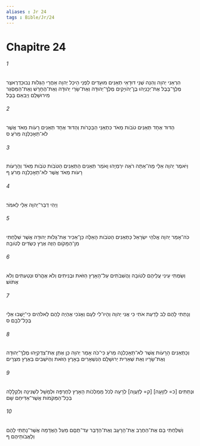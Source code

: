 ```yaml
---
aliases : Jr 24
tags : Bible/Jr/24
---
```


# Chapitre 24

###### 1
הִרְאַנִי יְהוָה וְהִנֵּה שְׁנֵי דּוּדָאֵי תְאֵנִים מוּעָדִים לִפְנֵי הֵיכַל יְהוָה אַחֲרֵי הַגְלֹות נְבוּכַדְרֶאצַּר מֶלֶךְ־בָּבֶל אֶת־יְכָנְיָהוּ בֶן־יְהֹויָקִים מֶלֶךְ־יְהוּדָה וְאֶת־שָׂרֵי יְהוּדָה וְאֶת־הֶחָרָשׁ וְאֶת־הַמַּסְגֵּר מִירוּשָׁלִַם וַיְבִאֵם בָּבֶל׃
###### 2
הַדּוּד אֶחָד תְּאֵנִים טֹבֹות מְאֹד כִּתְאֵנֵי הַבַּכֻּרֹות וְהַדּוּד אֶחָד תְּאֵנִים רָעֹות מְאֹד אֲשֶׁר לֹא־תֵאָכַלְנָה מֵרֹעַ׃ ס
###### 3
וַיֹּאמֶר יְהוָה אֵלַי מָה־אַתָּה רֹאֶה יִרְמְיָהוּ וָאֹמַר תְּאֵנִים הַתְּאֵנִים הַטֹּבֹות טֹבֹות מְאֹד וְהָרָעֹות רָעֹות מְאֹד אֲשֶׁר לֹא־תֵאָכַלְנָה מֵרֹעַ׃ ף
###### 4
וַיְהִי דְבַר־יְהוָה אֵלַי לֵאמֹר׃
###### 5
כֹּה־אָמַר יְהוָה אֱלֹהֵי יִשְׂרָאֵל כַּתְּאֵנִים הַטֹּבֹות הָאֵלֶּה כֵּן־אַכִּיר אֶת־גָּלוּת יְהוּדָה אֲשֶׁר שִׁלַּחְתִּי מִן־הַמָּקֹום הַזֶּה אֶרֶץ כַּשְׂדִּים לְטֹובָה׃
###### 6
וְשַׂמְתִּי עֵינִי עֲלֵיהֶם לְטֹובָה וַהֲשִׁבֹתִים עַל־הָאָרֶץ הַזֹּאת וּבְנִיתִים וְלֹא אֶהֱרֹס וּנְטַעְתִּים וְלֹא אֶתֹּושׁ׃
###### 7
וְנָתַתִּי לָהֶם לֵב לָדַעַת אֹתִי כִּי אֲנִי יְהוָה וְהָיוּ־לִי לְעָם וְאָנֹכִי אֶהְיֶה לָהֶם לֵאלֹהִים כִּי־יָשֻׁבוּ אֵלַי בְּכָל־לִבָּם׃ ס
###### 8
וְכַתְּאֵנִים הָרָעֹות אֲשֶׁר לֹא־תֵאָכַלְנָה מֵרֹעַ כִּי־כֹה אָמַר יְהוָה כֵּן אֶתֵּן אֶת־צִדְקִיָּהוּ מֶלֶךְ־יְהוּדָה וְאֶת־שָׂרָיו וְאֵת שְׁאֵרִית יְרוּשָׁלִַם הַנִּשְׁאָרִים בָּאָרֶץ הַזֹּאת וְהַיֹּשְׁבִים בְּאֶרֶץ מִצְרָיִם׃
###### 9
וּנְתַתִּים [כ= לִזְוָעָה] [ק= לְזַעֲוָה] לְרָעָה לְכֹל מַמְלְכֹות הָאָרֶץ לְחֶרְפָּה וּלְמָשָׁל לִשְׁנִינָה וְלִקְלָלָה בְּכָל־הַמְּקֹמֹות אֲשֶׁר־אַדִּיחֵם שָׁם׃
###### 10
וְשִׁלַּחְתִּי בָם אֶת־הַחֶרֶב אֶת־הָרָעָב וְאֶת־הַדָּבֶר עַד־תֻּםָּם מֵעַל הָאֲדָמָה אֲשֶׁר־נָתַתִּי לָהֶם וְלַאֲבֹותֵיהֶם׃ ף
